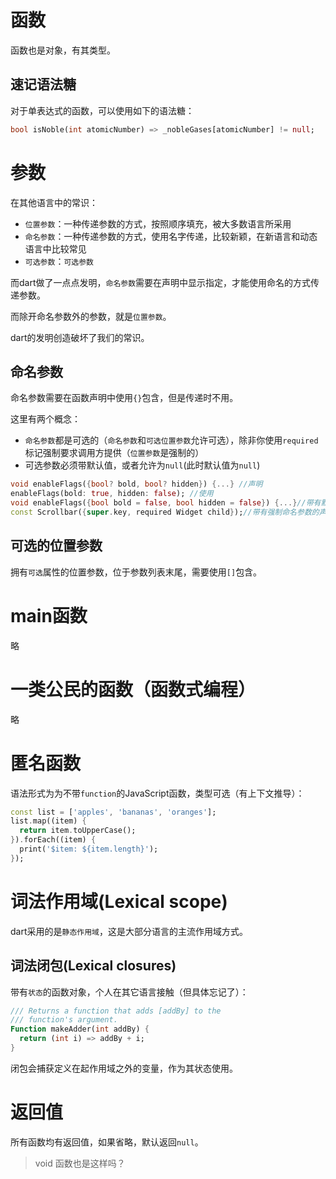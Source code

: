 # 函数
函数也是对象，有其类型。

## 速记语法糖
对于单表达式的函数，可以使用如下的语法糖：
```dart
bool isNoble(int atomicNumber) => _nobleGases[atomicNumber] != null;
```

# 参数
在其他语言中的常识：

- `位置参数`：一种传递参数的方式，按照顺序填充，被大多数语言所采用
- `命名参数`：一种传递参数的方式，使用名字传递，比较新颖，在新语言和动态语言中比较常见
- `可选参数`：`可选参数`

而dart做了一点点发明，`命名参数`需要在声明中显示指定，才能使用命名的方式传递参数。

而除开命名参数外的参数，就是`位置参数`。

dart的发明创造破坏了我们的常识。

## 命名参数
命名参数需要在函数声明中使用`{}`包含，但是传递时不用。

这里有两个概念：

- `命名参数`都是可选的（`命名参数`和`可选位置参数`允许可选），除非你使用`required`标记强制要求调用方提供（`位置参数`是强制的）
- 可选参数必须带默认值，或者允许为`null`(此时默认值为`null`)

```dart
void enableFlags({bool? bold, bool? hidden}) {...} //声明
enableFlags(bold: true, hidden: false); //使用
void enableFlags({bool bold = false, bool hidden = false}) {...}//带有默认值的声明
const Scrollbar({super.key, required Widget child});//带有强制命名参数的声明
```

## 可选的位置参数
拥有`可选`属性的位置参数，位于参数列表末尾，需要使用`[]`包含。

# main函数
略

# 一类公民的函数（函数式编程）
略

# 匿名函数
语法形式为为不带`function`的JavaScript函数，类型可选（有上下文推导）：

```dart
const list = ['apples', 'bananas', 'oranges'];
list.map((item) {
  return item.toUpperCase();
}).forEach((item) {
  print('$item: ${item.length}');
});
```

# 词法作用域(Lexical scope)
dart采用的是`静态作用域`，这是大部分语言的主流作用域方式。

## 词法闭包(Lexical closures)
带有`状态`的函数对象，个人在其它语言接触（但具体忘记了）：
```dart
/// Returns a function that adds [addBy] to the
/// function's argument.
Function makeAdder(int addBy) {
  return (int i) => addBy + i;
}
```
闭包会捕获定义在起作用域之外的变量，作为其状态使用。

# 返回值
所有函数均有返回值，如果省略，默认返回`null`。

>void 函数也是这样吗？
